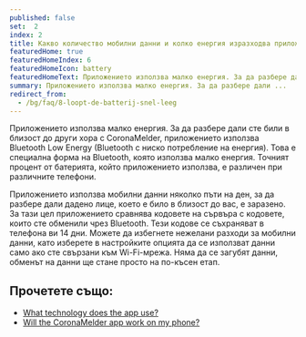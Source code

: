 ```yaml
---
published: false
set:  2
index: 2
title: Какво количество мобилни данни и колко енергия изразходва приложението?
featuredHome: true
featuredHomeIndex: 6
featuredHomeIcon: battery
featuredHomeText: Приложението използва малко енергия. За да разбере дали ...
summary: Приложението използва малко енергия. За да разбере дали ...
redirect_from: 
  - /bg/faq/8-loopt-de-batterij-snel-leeg
---
```

Приложението използва малко енергия. За да разбере дали сте били в близост до други хора с CoronaMelder, приложението използва Bluetooth Low Energy (Bluetooth с ниско потребление на енергия). Това е специална форма на Bluetooth, която използва малко енергия. Точният процент от батерията, който приложението използва, е различен при различните телефони.

Приложението използва мобилни данни няколко пъти на ден, за да разбере дали дадено лице, което е било в близост до вас, е заразено. За тази цел приложението сравнява кодовете на сървъра с кодовете, които сте обменили чрез Bluetooth. Тези кодове се съхраняват в телефона ви 14 дни.
Можете да избегнете нежелани разходи за мобилни данни, като изберете в настройките опцията да се използват данни само ако сте свързани към Wi-Fi-мрежа. Няма да се загубят данни, обменът на данни ще стане просто на по-късен етап.

## Прочетете също:

- <a href="/{{page.lang}}/faq/2-6-hoe-werkt-de-app-technisch-precies" lang="en" hreflang="en">What technology does the app use?</a> 
- <a href="/{{page.lang}}/faq/1-6-werkt-coronamelder-op-mijn-tel" lang="en" hreflang="en">Will the CoronaMelder app work on my phone?</a>
